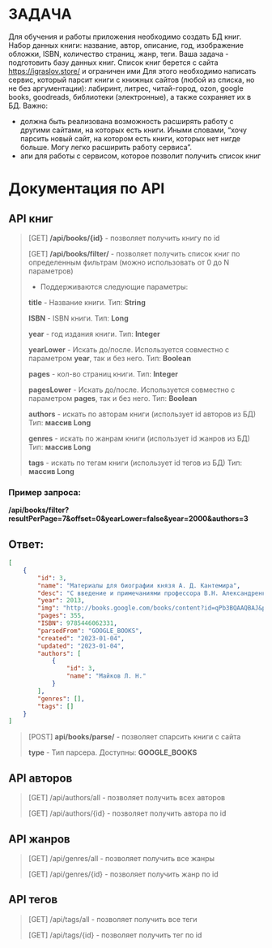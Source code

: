 # ЗАДАЧА

Для обучения и работы приложения необходимо создать БД книг.
Набор данных книги: название, автор, описание, год, изображение обложки, ISBN, количество страниц, жанр, теги.
Ваша задача - подготовить базу данных книг.
Список книг берется с сайта https://igraslov.store/ и ограничен ими
Для этого необходимо написать сервис, который парсит книги с книжных сайтов (любой из списка, но не без аргументации): лабиринт, литрес, читай-город, ozon, google books, goodreads, библиотеки (электронные), а также сохраняет их в БД.
Важно:
- должна быть реализована возможность расширять работу с другими сайтами, на которых есть книги. Иными словами, “хочу парсить новый сайт, на котором есть книги, которых нет нигде больше. Могу легко расширить работу сервиса”.
- апи для работы с сервисом, которое позволит получить список книг

# Документация по API
## API книг
> [GET] **/api/books/{id}** - позволяет получить книгу по id
> 
> [GET] **/api/books/filter/** - позволяет получить список книг по определенным фильтрам (можно использовать от 0 до N параметров)
> * Поддерживаются следующие параметры:
> 
> **title** - Название книги. Тип: **String**
> 
> **ISBN** - ISBN книги. Тип: **Long**
> 
> **year** - год издания книги. Тип: **Integer**
> 
> **yearLower** - Искать до/после. Используется совместно с параметром **year**, так и без него. Тип: **Boolean**
> 
> **pages** - кол-во страниц книги. Тип: **Integer**
>
> **pagesLower** - Искать до/после. Используется совместно с параметром **pages**, так и без него. Тип: **Boolean**
> 
> **authors** - искать по авторам книги (использует id авторов из БД) Тип: **массив Long**
> 
> **genres** - искать по жанрам книги (использует id жанров из БД) Тип: **массив Long**
> 
> **tags** - искать по тегам книги (использует id тегов из БД) Тип: **массив Long**

### Пример запроса:

**/api/books/filter?resultPerPage=7&offset=0&yearLower=false&year=2000&authors=3**

## Ответ:

```json
[
    {
        "id": 3,
        "name": "Материалы для биографии князя А. Д. Кантемира",
        "desc": "С введение и примечаниями профессора В.Н. Александренко.",
        "year": 2013,
        "img": "http://books.google.com/books/content?id=qPb3BQAAQBAJ&printsec=frontcover&img=1&zoom=1&edge=curl&source=gbs_api",
        "pages": 355,
        "ISBN": 9785446062331,
        "parsedFrom": "GOOGLE_BOOKS",
        "created": "2023-01-04",
        "updated": "2023-01-04",
        "authors": [
            {
                "id": 3,
                "name": "Майков Л. Н."
            }
        ],
        "genres": [],
        "tags": []
    }
]
```

> [POST] **api/books/parse/<type>** - позволяет спарсить книги с сайта
> 
> **type** - Тип парсера. Доступны: **GOOGLE_BOOKS**

## API авторов

> [GET] /api/authors/all - позволяет получить всех авторов
> 
> [GET] /api/authors/{id} - позволяет получить автора по id

## API жанров

> [GET] /api/genres/all - позволяет получить все жанры
>
> [GET] /api/genres/{id} - позволяет получить жанр по id

## API тегов

> [GET] /api/tags/all - позволяет получить все теги
>
> [GET] /api/tags/{id} - позволяет получить тег по id